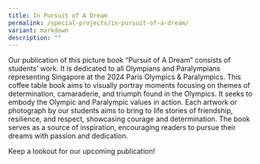 ```yaml
---
title: In Pursuit of A Dream
permalink: /special-projects/in-pursuit-of-a-dream/
variant: markdown
description: ""
---
```

Our publication of this picture book “Pursuit of A Dream” consists of students’ work. It is dedicated to all Olympians and Paralympians representing Singapore at the 2024 Paris Olympics & Paralympics. This coffee table book aims to visually portray moments focusing on themes of determination, camaraderie, and triumph found in the Olympics. It seeks to embody the Olympic and Paralympic values in action. Each artwork or photograph by our students aims to bring to life stories of friendship, resilience, and respect, showcasing courage and determination. The book serves as a source of inspiration, encouraging readers to pursue their dreams with passion and dedication. 

Keep a lookout for our upcoming publication!